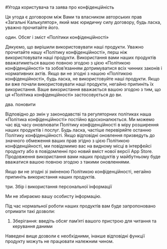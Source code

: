 #Угода користувача та заява про конфіденційність

Ця угода є договором між Вами та власником авторських прав «Загальні Калькулятор», який має юридичну силу договору, будь ласка, уважно прочитайте його.

один. Обсяг і зміст «Політики конфіденційності»

Дякуємо, що вирішили використовувати наші продукти. Уважно прочитайте нашу «Політику конфіденційності», перш ніж використовувати наші продукти. Використання вами наших продуктів вважатиметься вашою повною згодою з цією «Політикою конфіденційності» та зобов’язанням дотримуватися всіх чинних законів і нормативних актів. Якщо ви не згодні з нашою «Політикою конфіденційності», будь ласка, не використовуйте наші продукти. Якщо ви вже почали використовувати наші продукти, негайно припиніть їх використання. Ваше використання вважається вашою згодою з тим, що ця «Політика конфіденційності» застосовується до ви.

два. поновити

Відповідно до змін у законодавстві та регуляторних політиках наша «Політика конфіденційності» постійно вдосконалюється. Ми можемо час від часу оновлювати Політику конфіденційності в міру розширення наших продуктів і послуг. Будь ласка, частіше перевіряйте останню Політику конфіденційності. Якщо відповідні оновлення призведуть до значного обмеження ваших прав згідно з цією Політикою конфіденційності, ми повідомимо вас на видному місці в інтерфейсі продукту або в повідомленні про новий вміст нової версії App Store. Продовження використання вами наших продуктів у майбутньому буде вважатися вашою повною згодою з такими оновленнями.

Якщо ви не згодні зі зміненою Політикою конфіденційності, негайно припиніть використання наших продуктів.

три. Збір і використання персональної інформації

Ми не збираємо вашу особисту інформацію.

Під час нормальної роботи наших продуктів вам буде запропоновано отримати такі дозволи:

1. Зберігання: введіть обсяг пам’яті вашого пристрою для читання та керування даними

Наведені вище дозволи є необхідними, інакше відповідні функції продукту можуть не працювати належним чином.
